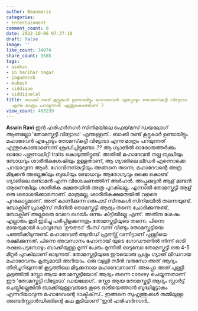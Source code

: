 ```yaml
---
author: Beaumaris
categories:
- Entertainment
comment_count: 0
date: 2022-10-06 07:37:10
draft: false
image: ''
like_count: 34074
share_count: 3585
tags:
- asokan
- in harihar nagar
- jagadeesh
- mukesh
- siddique
- siddiquelal
title: ബാക്കി രണ്ട് കൂട്ടുകാർ ഉണ്ടായിട്ടും മഹാദേവൻ എപ്പോഴും തോമസ്‌കുട്ടീ വിട്ടോടാ
  എന്നു മാത്രം പറയുന്നത് എന്തുകൊണ്ടാണ് ?
view_count: 463239
---
```


**Aswin Ravi** ഇൻ ഹരിഹർനഗർ സിനിമയിലെ ഫെയ്‌മസ് ഡയലോഗ് ആണല്ലോ 'തോമസ്കുട്ടീ വിട്ടോടാ' എന്നുള്ളത്.. ബാക്കി രണ്ട് കൂട്ടുകാർ ഉണ്ടായിട്ടും മഹാദേവൻ എപ്പോഴും തോമസ്‌കുട്ടീ വിട്ടോടാ എന്നു മാത്രം പറയുന്നത് എന്തുകൊണ്ടാണെന്ന് ശ്രദ്ധിച്ചിട്ടുണ്ടോ..?? ആ ഗ്യാങിൽ ഓരോരുത്തർക്കും ഓരോ പഴ്സണാലിറ്റി traits കൊടുത്തിട്ടുണ്ട്. അതിൽ മഹാദേവൻ നല്ല ബുദ്ധിയും ബോധവും ശാരീരികശേഷിയും ഉള്ളതാണ്, ആ ഗ്യാങിലെ ലീഡർ എന്നൊക്കെ പറയാവുന്ന ആൾ. ഗോവിന്ദന്കുട്ടിയും അങ്ങനെ തന്നെ, മഹാദേവന്റെ അത്ര മിടുക്കൻ അല്ലെങ്കിലും ബുദ്ധിയും ബോധവും ആരോഗ്യവും ഒക്കെ കൊണ്ട് ഗ്യാങിലെ രണ്ടാമൻ എന്ന വിശേഷണത്തിന് അർഹൻ. അപ്പുക്കുട്ടൻ ആള് മണ്ടൻ ആണെങ്കിലും ശാരീരിക ക്ഷമതയിൽ അത്ര പുറകിലല്ല. എന്നാൽ തോമസ്കുട്ടി ആള് ഒരു ശരാശരിക്കാരനാണ്. മാത്രമല്ല, ശാരീരികക്ഷമതയിൽ വളരെ പുറകോട്ടുമാണ്. അത് കാണിക്കുന്ന ഒരുപാട് സീനുകൾ സിനിമയിൽ തന്നെയുണ്ട്. ബോക്സിങ് പ്രാക്ടീസ് സീനിൽ തോമസ്കുട്ടി ആദ്യം തന്നെ ചോദിക്കുന്നുണ്ട്, ബോക്സിങ് അല്ലാതെ വേറെ ഗെയിം ഒന്നും കിട്ടിയില്ലേ എന്ന്. അതിനു ശേഷം എല്ലാരും കൂടി ഇടിച്ചു പരിപ്പിളക്കുന്നതും തോമസ്കുട്ടിയുടെ തന്നെ. പിന്നെ മായയുമായി പോവുമ്പോ 'ഊതടാ' ടീംസ് വന്ന് വീണ്ടും തോമസ്കുട്ടിയെ പഞ്ഞിക്കിടുന്നുണ്ട്. മഹാദേവൻ ആൻഡ് ഫ്രണ്ട്സ് വന്നിട്ടാണ് പുള്ളിയെ രക്ഷിക്കുന്നത്. പിന്നെ അവസാനം ഹോനായ് യുടെ ഗോഡൗണിൽ നിന്ന് ഓടി രക്ഷപെടുമ്പോഴും ബാക്കിയുള്ള മൂന്ന് പേരും മുന്നിൽ ഓടുമ്പോ തോമസ്കുട്ടി ഒരു 4-5 മീറ്റർ പുറകിലാണ് ഓടുന്നത്. തോമസ്കുട്ടിയുടെ ഈയൊരു പ്രശ്നം ഗ്യാങ് ലീഡറായ മഹാദേവനും കൃത്യമായി അറിയാം. ഒരു വള്ളി സീൻ വരുമ്പോ അത് ആദ്യം തിരിച്ചറിയുന്നത് കൂട്ടത്തിലെ മിടുക്കനായ മഹാദേവനാണ്. അപ്പൊ അത് പുള്ളി കൂട്ടത്തിൽ സ്ലോ ആയ തോമസ്കുട്ടിയോട് ആദ്യം തന്നെ convey ചെയ്യുന്നതാണ് ഈ 'തോമസ്കുട്ടി വിട്ടോടാ' ഡയലോഗ്.. സ്ലോ ആയ തോമസ്കുട്ടി ആദ്യം സ്റ്റാർട്ട് ചെയ്തില്ലെങ്കിൽ ബാക്കിയുള്ളവരുടെ കൂടെ ഓടിയെത്താൻ ബുദ്ധിമുട്ടാകും എന്നറിയാവുന്ന മഹാദേവന്റെ ടാക്ടിക്‌സ്.. ഇങ്ങനെ സുഹൃത്തുക്കൾ തമ്മിലുള്ള അണ്ടർസ്റ്റാൻഡിങ്ങിന്റെ കഥ കൂടിയാണ് 'ഇൻ ഹരിഹർനഗർ..